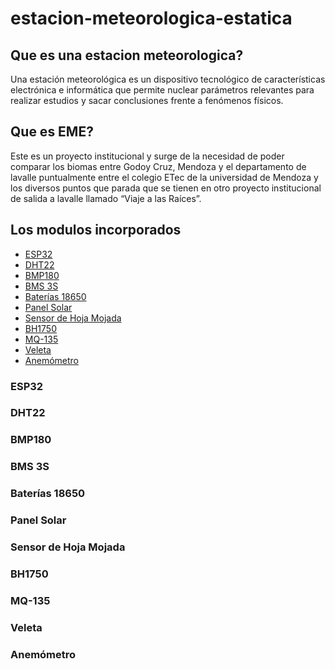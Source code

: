# estacion-meteorologica-estatica
## Que es una estacion meteorologica?
Una estación meteorológica es un dispositivo tecnológico de características electrónica e informática que permite nuclear parámetros relevantes para realizar estudios y sacar conclusiones frente a fenómenos físicos.
## Que es EME?
Este es un proyecto institucional y surge de la necesidad de poder comparar los biomas entre Godoy Cruz, Mendoza y el departamento de lavalle puntualmente entre el colegio ETec de la universidad de Mendoza y los diversos puntos que parada que se tienen en otro proyecto institucional de salida a lavalle llamado “Viaje a las Raíces”.
## Los modulos incorporados

  - [ESP32](#ESP32)
  - [DHT22](#DHT22)
  - [BMP180](#BMP180)
  - [BMS 3S](#BMS-3S)
  - [Baterías 18650](#Baterías-18650)
  - [Panel Solar](#Panel-Solar)
  - [Sensor de Hoja Mojada](#Sensor-de-Hoja-Mojada)
  - [BH1750](#BH1750)
  - [MQ-135](#MQ-135)
  - [Veleta](#Veleta)
  - [Anemómetro](#Anemómetro)
    
### ESP32
### DHT22
### BMP180
### BMS 3S
### Baterías 18650
### Panel Solar
### Sensor de Hoja Mojada
### BH1750 
### MQ-135
### Veleta
### Anemómetro 
